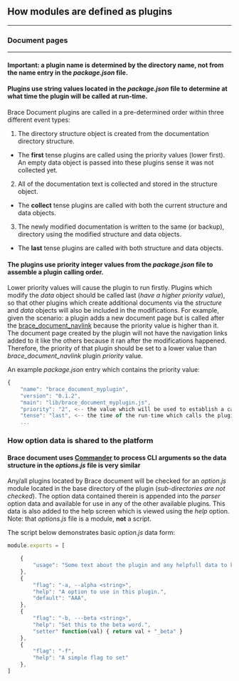 ## How modules are defined as plugins

---
### Document pages

---

#### Important: a plugin name is determined by the directory name, **not** from the name entry in the *package.json* file.


#### Plugins use string values located in the *package.json* file to determine at what time the plugin will be called at run-time.

Brace Document plugins are called in a pre-determined order within three different event types:

1. The directory structure object is created from the documentation directory structure.
  - The **first** tense plugins are called using the priority values (lower first). An empty data object is passed into these plugins sense it was not collected yet.
2. All of the documentation text is collected and stored in the structure object. 
  - The **collect** tense plugins are called with both the current structure and data objects.
3. The newly modified documentation is written to the same (or backup), directory using the modified structure and data objects.
  - The **last** tense plugins are called with both structure and data objects.

#### The plugins use priority integer values from the *package.json* file to assemble a plugin calling order.
Lower priority values will cause the plugin to run firstly. Plugins which modify the *data* object should be called last (*have a higher priority value*), so that other plugins which create additional documents via the *structure* and *data* objects will also be included in the modifications. For example, given the scenario: a plugin adds a new document page but is called after the [brace_document_navlink](https://npmjs.org/packages/brace_document_navlink) because the priority value is higher than it. The document page created by the plugin will not have the navigation links added to it like the others because it ran after the modifications happened. Therefore, the priority of that plugin should be set to a lower value than *brace_document_navlink* plugin *priority* value.

An example *package.json* entry which contains the priority value:
```javascript
{
	"name": "brace_document_myplugin",
	"version": "0.1.2",
	"main": "lib/brace_document_myplugin.js",
	"priority": "2", <-- the value which will be used to establish a calling order.
	"tense": "last", <-- the time of the run-time which calls the plugin.
	...
```

### How option data is shared to the platform
#### Brace document uses [Commander](https://npmjs.org/packages/commander) to process CLI arguments so the data structure in the *options.js* file is very similar
Any/all plugins located by Brace document will be checked for an *option.js* module located in the base directory of the plugin (*sub-directories are not checked*). The option data contained therein is appended into the *parser* option data and available for use in any of the other available plugins. This data is also added to the help screen which is viewed using the *help* option.
Note: that *options.js* file is a module, **not** a script.

The script below demonstrates basic *option.js* data form:

```javascript
module.exports = [

	{
		"usage": "Some text about the plugin and any helpfull data to know when at the command line."
	},
	{
		"flag": "-a, --alpha <string>",
		"help": "A option to use in this plugin.",
		"default": "AAA",
	},
	{
		"flag": "-b, ---beta <string>",
		"help": "Set this to the beta word.",
		"setter" function(val) { return val + "_beta" }
	},
	{
		"flag": "-f",
		"help": "A simple flag to set"
	},
]
```
